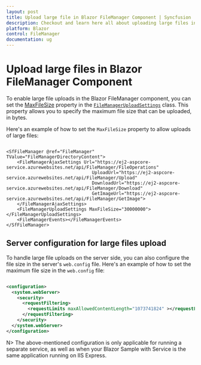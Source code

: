 ```yaml
---
layout: post
title: Upload large file in Blazor FileManager Component | Syncfusion
description: Checkout and learn here all about uploading large files in Syncfusion Blazor FileManager component and much more.
platform: Blazor
control: FileManager
documentation: ug
---
```


# Upload large files in Blazor FileManager Component

To enable large file uploads in the Blazor FileManager component, you can set the [MaxFileSize](https://help.syncfusion.com/cr/blazor/Syncfusion.Blazor.FileManager.FileManagerUploadSettings.html#Syncfusion_Blazor_FileManager_FileManagerUploadSettings_MaxFileSize) property in the [`FileManagerUploadSettings`](https://help.syncfusion.com/cr/blazor/Syncfusion.Blazor.FileManager.FileManagerUploadSettings.html) class. This property allows you to specify the maximum file size that can be uploaded, in bytes.

Here's an example of how to set the `MaxFileSize` property to allow uploads of large files:

```cshtml

<SfFileManager @ref="FileManager" TValue="FileManagerDirectoryContent">
    <FileManagerAjaxSettings Url="https://ej2-aspcore-service.azurewebsites.net/api/FileManager/FileOperations"
                                UploadUrl="https://ej2-aspcore-service.azurewebsites.net/api/FileManager/Upload"
                                DownloadUrl="https://ej2-aspcore-service.azurewebsites.net/api/FileManager/Download"
                                GetImageUrl="https://ej2-aspcore-service.azurewebsites.net/api/FileManager/GetImage">
    </FileManagerAjaxSettings>
    <FileManagerUploadSettings MaxFileSize="30000000"></FileManagerUploadSettings>
    <FileManagerEvents></FileManagerEvents>
</SfFileManager>

```

## Server configuration for large files upload

To handle large file uploads on the server side, you can also configure the file size in the server's `web.config` file. Here's an example of how to set the maximum file size in the `web.config` file:

```xml

<configuration>
  <system.webServer>
    <security> 
      <requestFiltering> 
        <requestLimits maxAllowedContentLength="1073741824" ></requestLimits> 
      </requestFiltering> 
    </security> 
  </system.webServer>
</configuration>

```

N> The above-mentioned configuration is only applicable for running a separate service, as well as when your Blazor Sample with Service is the same application running on IIS Express.